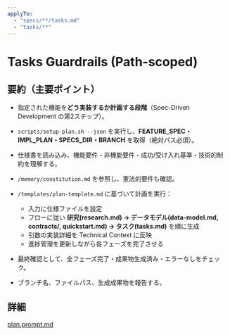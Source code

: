 ```yaml
---
applyTo:
  - "specs/**/tasks.md"
  - "tasks/**"
---
```


# Tasks Guardrails (Path-scoped)


## 要約（主要ポイント）

- 指定された機能を**どう実装するか計画する段階**（Spec-Driven Development の第2ステップ）。
- `scripts/setup-plan.sh --json` を実行し、**FEATURE\_SPEC・IMPL\_PLAN・SPECS\_DIR・BRANCH** を取得（絶対パス必須）。
- 仕様書を読み込み、機能要件・非機能要件・成功/受け入れ基準・技術的制約を理解する。
- `/memory/constitution.md` を参照し、憲法的要件も確認。
- `/templates/plan-template.md` に基づいて計画を実行：

    - 入力に仕様ファイルを設定
    - フローに従い **研究(research.md) → データモデル(data-model.md, contracts/, quickstart.md) → タスク(tasks.md)** を順に生成
    - 引数の実装詳細を Technical Context に反映
    - 進捗管理を更新しながら各フェーズを完了させる
- 最終確認として、全フェーズ完了・成果物生成済み・エラーなしをチェック。
- ブランチ名、ファイルパス、生成成果物を報告する。

## 詳細

[plan.prompt.md](.github/prompts/plan.prompt.md)
